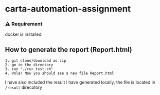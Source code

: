 # carta-automation-assignment

### ⚠️ Requirement
docker is installed 

## How to generate the report (Report.html)
    1. git clone/download as zip
    2. go to the directory
    3. run "./run_test.sh"
    4. Vola! Now you should see a new file Report.html
    
I have also included the result I have generated locally, the file is located in `/result` direcotory
